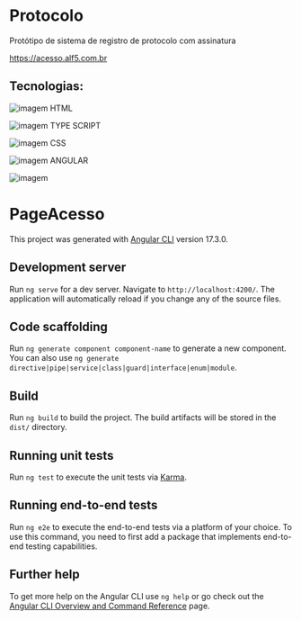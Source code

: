 # Protocolo

Protótipo de sistema de registro de protocolo com assinatura

https://acesso.alf5.com.br

## Tecnologias:
![imagem](https://github.com/user-attachments/assets/9f167771-4743-429d-8307-878c4ef65636) HTML

![imagem](https://github.com/user-attachments/assets/7ba23097-a85d-4aea-82ad-54cc4f4e64d0) TYPE SCRIPT

![imagem](https://github.com/user-attachments/assets/45d8cf22-525b-4b34-b602-862902ae597e) CSS

![imagem](https://github.com/user-attachments/assets/a683a64f-fa6e-44e8-8a00-c45c11304cdd) ANGULAR


![imagem](https://github.com/user-attachments/assets/56d6e8c5-ddca-4e4d-9648-f99b87afd403)


# PageAcesso

This project was generated with [Angular CLI](https://github.com/angular/angular-cli) version 17.3.0.

## Development server

Run `ng serve` for a dev server. Navigate to `http://localhost:4200/`. The application will automatically reload if you change any of the source files.

## Code scaffolding

Run `ng generate component component-name` to generate a new component. You can also use `ng generate directive|pipe|service|class|guard|interface|enum|module`.

## Build

Run `ng build` to build the project. The build artifacts will be stored in the `dist/` directory.

## Running unit tests

Run `ng test` to execute the unit tests via [Karma](https://karma-runner.github.io).

## Running end-to-end tests

Run `ng e2e` to execute the end-to-end tests via a platform of your choice. To use this command, you need to first add a package that implements end-to-end testing capabilities.

## Further help

To get more help on the Angular CLI use `ng help` or go check out the [Angular CLI Overview and Command Reference](https://angular.io/cli) page.
